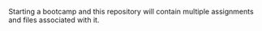 Starting a bootcamp and this repository will contain multiple assignments and files associated with it. 
